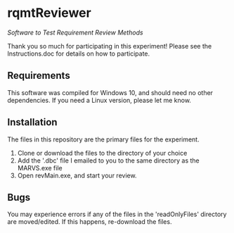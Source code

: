 # rqmtReviewer
 _Software to Test Requirement Review Methods_

Thank you so much for participating in this experiment! Please see the Instructions.doc for details on how to participate.

## Requirements
This software was compiled for Windows 10, and should need no other dependencies. If you need a Linux version, please let me know.

## Installation
The files in this repository are the primary files for the experiment. 

1. Clone or download the files to the directory of your choice
2. Add the '.dbc' file I emailed to you to the same directory as the MARVS.exe file
3. Open revMain.exe, and start your review.

## Bugs
You may experience errors if any of the files in the 'readOnlyFiles' directory are moved/edited. If this happens, re-download the files.





